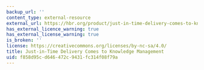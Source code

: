 ```yaml
---
backup_url: ''
content_type: external-resource
external_url: https://hbr.org/product/just-in-time-delivery-comes-to-knowledge-management/an/R0207H-PDF-ENG
has_external_licence_warning: true
has_external_license_warning: true
is_broken: ''
license: https://creativecommons.org/licenses/by-nc-sa/4.0/
title: Just-in-Time Delivery Comes to Knowledge Management
uid: f858d95c-d646-472c-9431-fc314f08f79a
---
```


